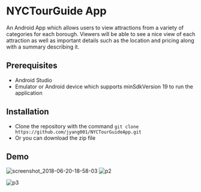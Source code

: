 # NYCTourGuide App
An Android App which allows users to view attractions from a variety of categories for each borough. Viewers will be able to see a nice view of each attraction as well as important details such as the location and pricing along with a summary describing it.

## Prerequisites
* Android Studio
* Emulator or Android device which supports minSdkVersion 19 to run the application

## Installation
* Clone the repository with the command ```git clone https://github.com/jyang001/NYCTourGuideApp.git```
* Or you can download the zip file

## Demo
![screenshot_2018-06-20-18-58-03](https://user-images.githubusercontent.com/31452709/50711311-d25dfa80-103b-11e9-8e28-ef2081072407.png)
![p2](https://user-images.githubusercontent.com/31452709/50711435-3a144580-103c-11e9-8bcf-cc1329923560.png)

![p3](https://user-images.githubusercontent.com/31452709/50711443-3d0f3600-103c-11e9-8780-45d0faad0970.png)


